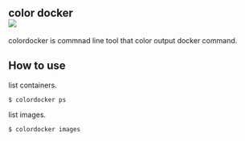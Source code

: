 color docker  
<img src="https://img.shields.io/badge/go-v1.11-blue.svg"/>
--

colordocker is commnad line tool that color output docker command.

## How to use

list containers.
```
$ colordocker ps
```

list images.    
```
$ colordocker images
```